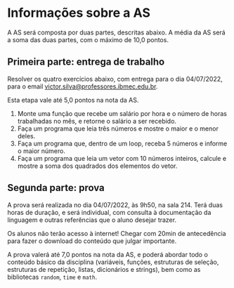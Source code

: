 # Informações sobre a AS

A AS será composta por duas partes, descritas abaixo. A média da AS será a soma das duas partes, com o máximo de 10,0 pontos.

## Primeira parte: entrega de trabalho

Resolver os quatro exercícios abaixo, com entrega para o dia 04/07/2022, para o email victor.silva@professores.ibmec.edu.br.

Esta etapa vale até 5,0 pontos na nota da AS.

1. Monte uma função que recebe um salário por hora e o número de horas trabalhadas no mês, e retorne o salário a ser recebido.
2. Faça um programa que leia três números e mostre o maior e o menor deles.
3. Faça um programa que, dentro de um loop, receba 5 números e informe o maior número.
4. Faça um programa que leia um vetor com 10 números inteiros, calcule e mostre a soma dos quadrados dos elementos do vetor.

## Segunda parte: prova

A prova será realizada no dia 04/07/2022, às 9h50, na sala 214. Terá duas horas de duração, e será individual, com consulta à documentação da linguagem e outras referências que o aluno desejar trazer.

Os alunos não terão acesso à internet! Chegar com 20min de antecedência para fazer o download do conteúdo que julgar importante.

A prova valerá até 7,0 pontos na nota da AS, e poderá abordar todo o conteúdo básico da disciplina (variáveis, funções, estruturas de seleção, estruturas de repetição, listas, dicionários e strings), bem como as bibliotecas `random`, `time` e `math`.
